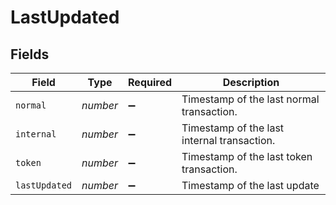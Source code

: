 # LastUpdated


## Fields

| Field                                       | Type                                        | Required                                    | Description                                 |
| ------------------------------------------- | ------------------------------------------- | ------------------------------------------- | ------------------------------------------- |
| `normal`                                    | *number*                                    | :heavy_minus_sign:                          | Timestamp of the last normal transaction.   |
| `internal`                                  | *number*                                    | :heavy_minus_sign:                          | Timestamp of the last internal transaction. |
| `token`                                     | *number*                                    | :heavy_minus_sign:                          | Timestamp of the last token transaction.    |
| `lastUpdated`                               | *number*                                    | :heavy_minus_sign:                          | Timestamp of the last update                |